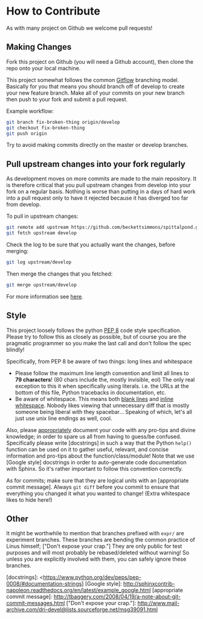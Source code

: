 How to Contribute
=================

As with many project on Github we welcome pull requests!

Making Changes
--------------

Fork this project on Github (you will need a Github account), then clone the
repo onto your local machine.

This project somewhat follows the common [Gitflow] branching model. Basically
for you that means you should branch off of develop to create your new feature
branch. Make all of your commits on your new branch then push to your fork and
submit a pull request.

Example workflow:
``` sh
git branch fix-broken-thing origin/develop
git checkout fix-broken-thing
git push origin
```

Try to avoid making commits directly on the master or develop branches.

Pull upstream changes into your fork regularly
----------------------------------------------
As development moves on more commits are made to the main repository. It is
therefore critical that you pull upstream changes from develop into your fork
on a regular basis. Nothing is worse than putting in a days of hard work into a
pull request only to have it rejected because it has diverged too far from
develop.

To pull in upstream changes:
``` sh
git remote add upstream https://github.com/beckettsimmons/spittalpond.git
git fetch upstream develop
```
Check the log to be sure that you actually want the changes, before merging:

``` sh
git log upstream/develop
```
Then merge the changes that you fetched:

``` sh
git merge upstream/develop
```

For more information see [here].

Style
-----

This project loosely follows the python [PEP 8] code style specification.
Please try to follow this as closely as possible, but of course you are the
pragmatic programmer so you make the last call and don't follow the spec
blindly!

Specifically, from PEP 8 be aware of two things: long lines and whitespace
- Please follow the maximum line length convention and limit all lines to **79
  characters**! (80 chars include the, mostly invisible, eol) The only real
  exception to this it when specifically using literals. i.e.  the URLs at the
  bottom of this file, Python tracebacks in documentation, etc.
- Be aware of whitespace. This means both [blank lines] and [inline
  whitespace]. Nobody likes viewing that unnecessary diff that is mostly
  someone being liberal with they spacebar... Speaking of which, let's all just
  use unix line endings as well, cool.

Also, please [appropriately] document your code with any pro-tips and
divine knowledge; in order to spare us all from having to guess/be
confused. Specifically please write [docstrings] in such a way that the Python
`help()` function can be used on it to gather useful, relevant, and concise
information and pro-tips about the function/class/module! Note that we use
[Google style] docstrings in order to auto-generate code documentation with
Sphinx. So it's rather important to follow this convention correctly.

As for commits; make sure that they are logical units with an [appropriate
commit message]. Always `git diff` before you commit to ensure that everything
you changed it what you wanted to change! (Extra whitespace likes to hide
here!)

Other
-----

It might be worthwhile to mention that branches prefixed with `expr/` are
experiment branches. These branches are bending the common practice of Linus
himself; ["Don't expose your crap."] They are only public for test purposes and
will most probably be rebased/deleted without warning! So unless you are
explicitly involved with them, you can safely ignore these branches.


[Gitflow]: <http://nvie.com/posts/a-successful-git-branching-model/>
[here]: <https://help.github.com/articles/configuring-a-remote-for-a-fork/>
[PEP 8]: <https://www.python.org/dev/peps/pep-0008/>
[blank lines]: <https://www.python.org/dev/peps/pep-0008/#blank-lines>
[inline whitespace]: <https://www.python.org/dev/peps/pep-0008/#whitespace-in-expressions-and-statements>
[appropriately]: <http://blog.codinghorror.com/code-tells-you-how-comments-tell-you-why/>
[docstrings]: <https://www.python.org/dev/peps/pep-0008/#documentation-strings]
[Google style]: <http://sphinxcontrib-napoleon.readthedocs.org/en/latest/example_google.html>
[appropriate commit message]: <http://tbaggery.com/2008/04/19/a-note-about-git-commit-messages.html>
["Don't expose your crap."]: <http://www.mail-archive.com/dri-devel@lists.sourceforge.net/msg39091.html>
